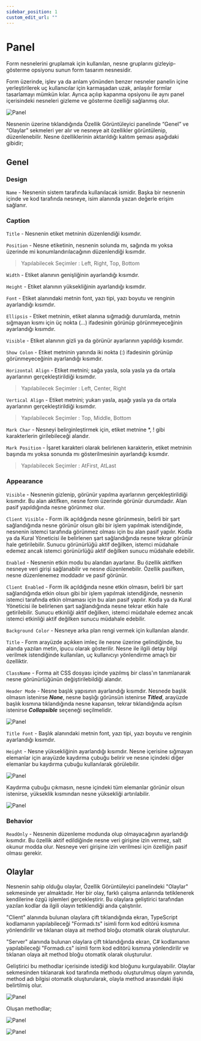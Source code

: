 ```yaml
---
sidebar_position: 1
custom_edit_url: ""
---
```


# Panel

Form nesnelerini gruplamak için kullanılan, nesne gruplarını gizleyip-gösterme opsiyonu sunun form tasarım nesnesidir.

Form üzerinde, işlev ya da anlam yönünden benzer nesneler panelin içine yerleştirilerek uç kullanıcılar için karmaşadan uzak, anlaşılır formlar tasarlamayı mümkün kılar. Ayrıca açılıp kapanma opsiyonu ile aynı panel içerisindeki nesneleri gizleme ve gösterme özelliği sağlanmış olur.

![Panel](https://docsbimser.blob.core.windows.net/imagecontainer/auto-upload7d674cd2-ff47-46dc-8541-d094eb40aecd)

Nesnenin üzerine tıklandığında Özellik Görüntüleyici panelinde “Genel” ve “Olaylar” sekmeleri yer alır ve nesneye ait özellikler görüntülenip, düzenlenebilir. Nesne özelliklerinin aktarıldığı kalıtım şeması aşağıdaki gibidir;

## Genel

### Design

`Name` - Nesnenin sistem tarafında kullanılacak ismidir. Başka bir nesnenin içinde ve kod tarafında nesneye, isim alanında yazan değerle erişim sağlanır.

### Caption

`Title` - Nesnenin etiket metninin düzenlendiği kısımdır.

`Position` - Nesne etiketinin, nesnenin solunda mı, sağında mı yoksa üzerinde mi konumlandırılacağının düzenlendiği kısımdır.

>Yapılabilecek Seçimler : Left, Right, Top, Bottom

`Width` - Etiket alanının genişliğinin ayarlandığı kısımdır.

`Height` - Etiket alanının yüksekliğinin ayarlandığı kısımdır.

`Font` - Etiket alanındaki metnin font, yazı tipi, yazı boyutu ve renginin ayarlandığı kısımdır.

`Ellipsis` - Etiket metninin, etiket alanına sığmadığı durumlarda, metnin sığmayan kısmı için üç nokta (…) ifadesinin görünüp görünmeyeceğinin ayarlandığı kısımdır.

`Visible` - Etiket alanının gizli ya da görünür ayarlarının yapıldığı kısımdır.

`Show Colon` - Etiket metninin yanında iki nokta (:) ifadesinin görünüp görünmeyeceğinin ayarlandığı kısımdır.

`Horizontal Align` - Etiket metnini; sağa yasla, sola yasla ya da ortala ayarlarının gerçekleştirildiği kısımdır.

>Yapılabilecek Seçimler : Left, Center, Right

`Vertical Align` - Etiket metnini; yukarı yasla, aşağı yasla ya da ortala ayarlarının gerçekleştirildiği kısımdır.

>Yapılabilecek Seçimler : Top, Middle, Bottom

`Mark Char` - Nesneyi belirginleştirmek için, etiket metnine *, ! gibi karakterlerin girilebileceği alandır.

`Mark Position` - İşaret karakteri olarak belirlenen karakterin, etiket metninin başında mı yoksa sonunda mı gösterilmesinin ayarlandığı kısımdır.

>Yapılabilecek Seçimler : AtFirst, AtLast

### Appearance

`Visible` - Nesnenin gizlenip, görünür yapılma ayarlarının gerçekleştirildiği kısımdır. Bu alan aktifken, nesne form üzerinde görünür durumdadır. Alan pasif yapıldığında nesne görünmez olur.

`Client Visible` - Form ilk açıldığında nesne görünmesin, belirli bir şart sağlandığında nesne görünür olsun gibi bir işlem yapılmak istendiğinde, nesnenin istemci tarafında görünmez olması için bu alan pasif yapılır. Kodla ya da Kural Yöneticisi ile belirlenen şart sağlandığında nesne tekrar görünür hale getirilebilir. Sunucu görünürlüğü aktif değilken, istemci müdahale edemez ancak istemci görünürlüğü aktif değilken sunucu müdahale edebilir.

`Enabled` - Nesnenin etkin modu bu alandan ayarlanır. Bu özellik aktifken nesneye veri girişi sağlanabilir ve nesne düzenlenebilir. Özellik pasifken, nesne düzenlenemez moddadır ve pasif görünür.

`Client Enabled` - Form ilk açıldığında nesne etkin olmasın, belirli bir şart sağlandığında etkin olsun gibi bir işlem yapılmak istendiğinde, nesnenin istemci tarafında etkin olmaması için bu alan pasif yapılır. Kodla ya da Kural Yöneticisi ile belirlenen şart sağlandığında nesne tekrar etkin hale getirilebilir. Sunucu etkinliği aktif değilken, istemci müdahale edemez ancak istemci etkinliği aktif değilken sunucu müdahale edebilir.

`Background Color` - Nesneye arka plan rengi vermek için kullanılan alandır.

`Title` - Form arayüzde açıkken imleç ile nesne üzerine gelindiğinde, bu alanda yazılan metin, ipucu olarak gösterilir. Nesne ile ilgili detay bilgi verilmek istendiğinde kullanılan, uç kullanıcıyı yönlendirme amaçlı bir özelliktir.

`ClassName` - Forma ait CSS dosyası içinde yazılmış bir class'ın tanımlanarak nesne görünürlüğünün değiştirilebildiği alandır.

`Header Mode` - Nesne başlık yapısının ayarlandığı kısımdır. Nesnede başlık olmasın istenirse ***None***, nesne başlığı görünsün istenirse ***Titled***, arayüzde başlık kısmına tıklandığında nesne kapansın, tekrar tıklandığında açılsın istenirse ***Collapsible*** seçeneği seçilmelidir.

![Panel](https://docsbimser.blob.core.windows.net/imagecontainer/auto-uploadd5b12dd5-cf5b-4276-9abe-1d6139b2fb9c)

`Title Font` - Başlık alanındaki metnin font, yazı tipi, yazı boyutu ve renginin ayarlandığı kısımdır.

`Height` - Nesne yüksekliğinin ayarlandığı kısımdır. Nesne içerisine sığmayan elemanlar için arayüzde kaydırma çubuğu belirir ve nesne içindeki diğer elemanlar bu kaydırma çubuğu kullanılarak görülebilir.

![Panel](https://docsbimser.blob.core.windows.net/imagecontainer/auto-uploadcde791d4-952e-4fa9-9ae2-73f448df405b)

Kaydırma çubuğu çıkmasın, nesne içindeki tüm elemanlar görünür olsun istenirse, yükseklik kısmından nesne yüksekliği artırılabilir.

![Panel](https://docsbimser.blob.core.windows.net/imagecontainer/auto-upload231b8bab-2416-4358-b53e-c1a29299b7a7)

### Behavior

`ReadOnly` - Nesnenin düzenleme modunda olup olmayacağının ayarlandığı kısımdır. Bu özellik aktif edildiğinde nesne veri girişine izin vermez, salt okunur modda olur. Nesneye veri girişine izin verilmesi için özelliğin pasif olması gerekir.

## Olaylar

Nesnenin sahip olduğu olaylar, Özellik Görüntüleyici panelindeki "Olaylar" sekmesinde yer almaktadır. Her bir olay, farklı çalışma anlarında tetiklenerek kendilerine özgü işlemleri gerçekleştirir. Bu olaylara geliştirici tarafından yazılan kodlar da ilgili olayın tetiklendiği anda çalıştırılır.

"Client" alanında bulunan olaylara çift tıklandığında ekran, TypeScript kodlamanın yapılabileceği "Formadı.ts" isimli form kod editörü kısmına yönlendirilir ve tıklanan olaya ait method bloğu otomatik olarak oluşturulur.

"Server" alanında bulunan olaylara çift tıklandığında ekran, C# kodlamanın yapılabileceği "Formadı.cs" isimli form kod editörü kısmına yönlendirilir ve tıklanan olaya ait method bloğu otomatik olarak oluşturulur.

Geliştirici bu methodlar içerisinde istediği kod bloğunu kurgulayabilir. Olaylar sekmesinden tıklanarak kod tarafında methodu oluşturulmuş olayın yanında, method adı bilgisi otomatik oluşturularak, olayla method arasındaki ilişki belirtilmiş olur.

![Panel](https://docsbimser.blob.core.windows.net/imagecontainer/auto-uploada91f79ef-4e3d-4a90-beb8-a0cdc7579958)

Oluşan methodlar;

![Panel](https://docsbimser.blob.core.windows.net/imagecontainer/auto-upload57d071fd-c591-4859-8bf4-fa9d948aff65)

![Panel](https://docsbimser.blob.core.windows.net/imagecontainer/auto-upload12231816-beee-4b85-8cad-6234f900839e)